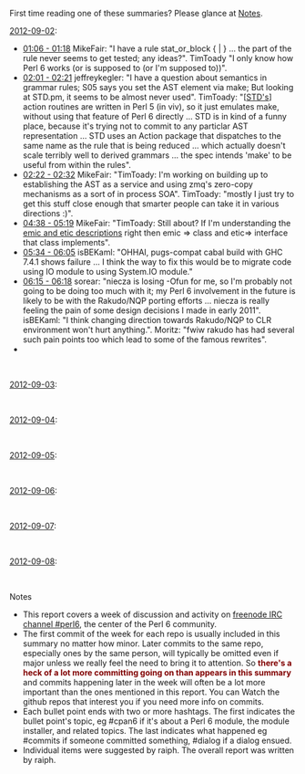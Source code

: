 First time reading one of these summaries? Please glance at [Notes](#Notes).

[2012-09-02](http://irclog.perlgeek.de/perl6/2012-09-02):

* [01:06 - 01:18](http://irclog.perlgeek.de/perl6/2012-09-02#i_5951965) MikeFair: "I have a rule stat_or_block { <block> | <statement> } ... the <statement> part of the rule never seems to get tested; any ideas?".
    TimToady "I only know how Perl 6 works (or is supposed to (or I'm supposed to))".
* [02:01 - 02:21](http://irclog.perlgeek.de/perl6/2012-09-02#i_5952017) jeffreykegler: "I have a question about semantics in grammar rules; S05 says you set the AST element via make; But looking at STD.pm, it seems to be almost never used".
    TimToady: "\[[STD's](https://github.com/perl6/std/)] action routines are written in Perl 5 (in viv), so it just emulates make, without using that feature of Perl 6 directly ... STD is in kind of a funny place, because it's trying not to commit to any particlar AST representation ... STD uses an Action package that dispatches to the same name as the rule that is being reduced ... which actually doesn't scale terribly well to derived grammars ... the spec intends 'make' to be useful from within the rules".
* [02:22 - 02:32](http://irclog.perlgeek.de/perl6/2012-09-02#i_5952080) MikeFair: "TimToady: I'm working on building up to establishing the AST as a service and using zmq's zero-copy mechanisms as a sort of in process SOA".
    TimToady: "mostly I just try to get this stuff close enough that smarter people can take it in various directions :)".
* [04:38 - 05:19](http://irclog.perlgeek.de/perl6/2012-09-02#i_5952159) MikeFair: "TimToady: Still about? If I'm understanding the [emic and etic descriptions](http://irclog.perlgeek.de/perl6/2012-09-02#i_5952103) right then emic => class and etic=> interface that class implements".
* [05:34 - 06:05](http://irclog.perlgeek.de/perl6/2012-09-02#i_5952215) isBEKaml: "OHHAI, pugs-compat cabal build with GHC 7.4.1 shows failure ... I think the way to fix this would be to migrate code using IO module to using System.IO module."
* [06:15 - 06:18](http://irclog.perlgeek.de/perl6/2012-09-02#i_5952246) sorear: "niecza is losing -Ofun for me, so I'm probably not going to be doing too much with it; my Perl 6 involvement in the future is likely to be with the Rakudo/NQP porting efforts ... niecza is really feeling the pain of some design decisions I made in early 2011".
    isBEKaml: "I think changing direction towards Rakudo/NQP to CLR environment won't hurt anything.".
    Moritz: "fwiw rakudo has had several such pain points too which lead to some of the famous rewrites".
* 
<br>

[2012-09-03](http://irclog.perlgeek.de/perl6/2012-09-03):

<br>

[2012-09-04](http://irclog.perlgeek.de/perl6/2012-09-04):

<br>

[2012-09-05](http://irclog.perlgeek.de/perl6/2012-09-05):

<br>

[2012-09-06](http://irclog.perlgeek.de/perl6/2012-09-06):

<br>

[2012-09-07](http://irclog.perlgeek.de/perl6/2012-09-07):

<br>

[2012-09-08](http://irclog.perlgeek.de/perl6/2012-09-08):

<br>

<a name="Notes"></a>Notes

* This report covers a week of discussion and activity on [freenode IRC channel #perl6](http://webchat.freenode.net), the center of the Perl 6 community.
* The first commit of the week for each repo is usually included in this summary no matter how minor. Later commits to the same repo, especially ones by the same person, will typically be omitted even if major unless we really feel the need to bring it to attention. So <font color="maroon">**there's a heck of a lot more committing going on than appears in this summary**</font> and commits happening later in the week will often be a lot more important than the ones mentioned in this report. You can Watch the github repos that interest you if you need more info on commits.
* Each bullet point ends with two or more hashtags. The first indicates the bullet point's topic, eg #cpan6 if it's about a Perl 6 module, the module installer, and related topics. The last indicates what happened eg #commits if someone committed something, #dialog if a dialog ensued.
* Individual items were suggested by raiph. The overall report was written by raiph.